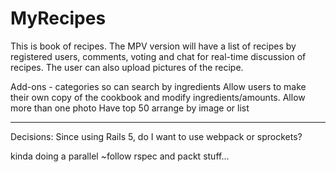 # MyRecipes

This is book of recipes. The MPV version will have a list of recipes by registered users, comments, voting and chat for real-time discussion of recipes. The user can also upload pictures of the recipe. 

Add-ons - categories so can search by ingredients
Allow users to make their own copy of the cookbook and modify ingredients/amounts.
Allow more than one photo 
Have top 50 arrange by image or list

***

Decisions: Since using Rails 5, do I want to use webpack or sprockets?

kinda doing a parallel ~follow  rspec and packt stuff...
